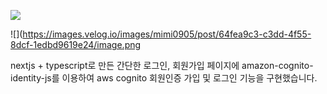 ![](https://images.velog.io/images/mimi0905/post/98f09eab-c45e-4993-904d-e09434f5151b/image.png)

![](https://images.velog.io/images/mimi0905/post/64fea9c3-c3dd-4f55-8dcf-1edbd9619e24/image.png

nextjs + typescript로 만든 간단한 로그인, 회원가입 페이지에
amazon-cognito-identity-js를 이용하여 aws cognito 회원인증 가입 및 로그인 기능을 구현했습니다.
